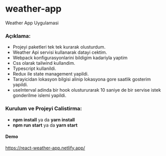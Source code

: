 # weather-app

Weather App Uygulamasi

### Açıklama:

- Projeyi paketleri tek tek kurarak olusturdum.
- Weather Api servisi kullanarak datayi cektim.
- Webpack konfigurasyonlarini bildigim kadariyla yaptim
- Css olarak tailwind kullandim.
- Typescript kullanildi.
- Redux ile state management yapildi.
- Tarayicidan lokasyon bilgisi alinip lokasyona gore  saatlik gosterim yapildi.
- useInterval adinda bir hook olustururarak 10 saniye de bir servise istek gonderilme islemi yapildi.


### Kurulum ve Projeyi Calistirma:

- **npm install** ya da **yarn install**
- **npm run start** ya da **yarn start**

#### Demo
https://react-weather-app.netlify.app/
